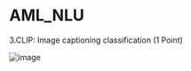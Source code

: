 # AML_NLU

3.CLIP: Image captioning classification (1 Point)

![image](https://user-images.githubusercontent.com/98495468/187804121-3107c28a-1fc8-47eb-8cf0-e8fb9721da4d.png)
